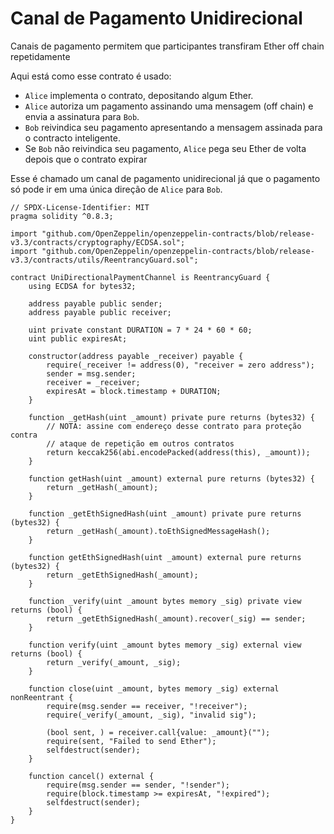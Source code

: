 # Canal de Pagamento Unidirecional

Canais de pagamento permitem que participantes transfiram Ether off chain repetidamente&#x20;

Aqui está como esse contrato é usado:

* `Alice` implementa o contrato, depositando algum Ether.
* `Alice` autoriza um pagamento assinando uma mensagem (off chain) e envia a assinatura para `Bob`.
* `Bob` reivindica seu pagamento apresentando a mensagem assinada para o contracto inteligente.
* Se `Bob` não reivindica seu pagamento, `Alice` pega seu Ether de volta depois que o contrato expirar

Esse é chamado um canal de pagamento unidirecional já que o pagamento só pode ir em uma única direção de `Alice` para `Bob`.

```solidity
// SPDX-License-Identifier: MIT
pragma solidity ^0.8.3;

import "github.com/OpenZeppelin/openzeppelin-contracts/blob/release-v3.3/contracts/cryptography/ECDSA.sol";
import "github.com/OpenZeppelin/openzeppelin-contracts/blob/release-v3.3/contracts/utils/ReentrancyGuard.sol";

contract UniDirectionalPaymentChannel is ReentrancyGuard {
    using ECDSA for bytes32;

    address payable public sender;
    address payable public receiver;

    uint private constant DURATION = 7 * 24 * 60 * 60;
    uint public expiresAt;

    constructor(address payable _receiver) payable {
        require(_receiver != address(0), "receiver = zero address");
        sender = msg.sender;
        receiver = _receiver;
        expiresAt = block.timestamp + DURATION;
    }

    function _getHash(uint _amount) private pure returns (bytes32) {
        // NOTA: assine com endereço desse contrato para proteção contra
        // ataque de repetição em outros contratos
        return keccak256(abi.encodePacked(address(this), _amount));
    }

    function getHash(uint _amount) external pure returns (bytes32) {
        return _getHash(_amount);
    }

    function _getEthSignedHash(uint _amount) private pure returns (bytes32) {
        return _getHash(_amount).toEthSignedMessageHash();
    }

    function getEthSignedHash(uint _amount) external pure returns (bytes32) {
        return _getEthSignedHash(_amount);
    }

    function _verify(uint _amount bytes memory _sig) private view returns (bool) {
        return _getEthSignedHash(_amount).recover(_sig) == sender;
    }

    function verify(uint _amount bytes memory _sig) external view returns (bool) {
        return _verify(_amount, _sig);
    }

    function close(uint _amount, bytes memory _sig) external nonReentrant {
        require(msg.sender == receiver, "!receiver");
        require(_verify(_amount, _sig), "invalid sig");

        (bool sent, ) = receiver.call{value: _amount}("");
        require(sent, "Failed to send Ether");
        selfdestruct(sender);
    }

    function cancel() external {
        require(msg.sender == sender, "!sender");
        require(block.timestamp >= expiresAt, "!expired");
        selfdestruct(sender);
    }
}
```
